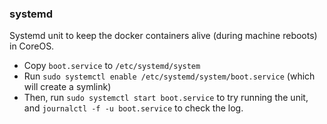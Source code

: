 ### systemd

Systemd unit to keep the docker containers alive (during machine reboots) in CoreOS.

 - Copy `boot.service` to `/etc/systemd/system`
 - Run `sudo systemctl enable /etc/systemd/system/boot.service` (which will create a symlink)
 - Then, run `sudo systemctl start boot.service` to try running the unit, and `journalctl -f -u boot.service` to check the log.
